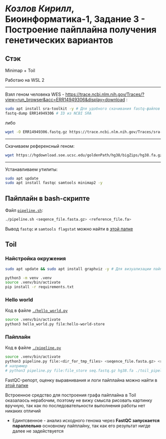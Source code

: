 # *Козлов Кирилл*, Биоинформатика-1, Задание 3 - Построение пайплайна получения генетических вариантов
## Стэк
Minimap + Toil

Работаю на WSL 2

---

Взял геном человека WES - https://trace.ncbi.nlm.nih.gov/Traces/?view=run_browser&acc=ERR14949306&display=download :
```bash
sudo apt install sra-toolkit -y # Для удобного скачивания fastq-файлов
fastq-dump ERR14949306 # ID из NCBI SRA
```
либо
```bash
wget -O ERR14949306.fastq.gz https://trace.ncbi.nlm.nih.gov/Traces/sra-reads-be/fastq\?acc\=ERR14949306
```

---

Скачиваем референсный геном:
```bash
wget https://hgdownload.soe.ucsc.edu/goldenPath/hg38/bigZips/hg38.fa.gz
```

---

Устанавливаем утилиты:
```bash
sudo apt update
sudo apt install fastqc samtools minimap2 -y
```

## Пайплайн в bash-скрипте
Файл [`pipeline.sh`](./pipeline.sh):
```bash
./pipeline.sh <seqence_file.fasta.gz> <reference_file.fa>
```

Вывод `fastqc` и `samtools flagstat` можно найти в [этой папке](./results/bash/)

## Toil
### Найстройка окружения
```bash
sudo apt update && sudo apt install graphviz -y # Для визуализации пайплайна

python3 -m venv .venv
source .venv/bin/activate
pip install -r requirements.txt
```

### Hello world
Код в файле [`./hello_world.py`](./hello_world.py)
```bash
source .venv/bin/activate
python3 hello_world.py file:hello-world-store
```

### Пайплайн
Код в файле [`./pipeline.py`](./pipeline.py)
```bash
source .venv/bin/activate
python3 pipeline.py file:<dir_for_tmp_files> <seqence_file.fasta.gz> <reference_file.fa> <output_dir>
# например
# python3 pipeline.py file:file_store seq.fastq.gz hg38.fa ./toil_pipeline_outputs --defaultMemory=8Gi --defaultCores=8 --defaultDisk=20Gi
```

FastQC-репорт, оценку выравнивания и логи пайплайна можно найти в [этой папке](./results/toil/)

Встроенное средство для построения графа пайплайна в Toil оказалаось нерабочим, поэтому не вижу смысла рисовать картинку вручную, так как по последовательности выполнения работы нет никаких отличий
- Единтсвенное - анализ исходного генома через **FastQC запускается параллельно** основному пайплайну, так как его результат нигде далее не задействуется